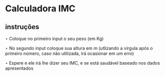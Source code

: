 # Calculadora IMC

## instruções

⋆ Coloque no primeiro input o seu peso (em Kg)

⋆ No segundo input coloque sua altura em m (utlizando a vírgula após o primeiro número, caso não utilizada, irá ocasionar em um erro)

⋆ Espere e ele irá lhe dizer seu IMC, e se está saudável baseado nos dados apresentados
